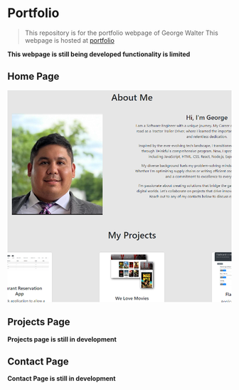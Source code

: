 # Portfolio

> This repository is for the portfolio webpage of George Walter
> This webpage is hosted at [portfolio](https://george-walter-portfolio.onrender.com)

**This webpage is still being developed functionality is limited**

## Home Page

![Landing Page](READMEimg/portfolio-homepage.png)

## Projects Page

**Projects page is still in development**

## Contact Page

**Contact Page is still in development**

